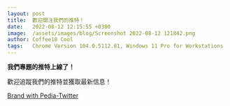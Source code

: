```yaml
---
layout: post
title:  歡迎關注我們的推特！
date:   2022-08-12 12:15:55 +0300
image:  /assets/images/blog/Screenshot 2022-08-12 121842.png
author: Coffee18 Cool
tags:   Chrome Version 104.0.5112.81, Windows 11 Pro for Workstations
---
```


**我們專題的推特上線了！**

歡迎追蹤我們的推特並獲取最新信息！

[Brand with Pedia-Twitter](https://twitter.com/bwp_wiki "Twitter!")

